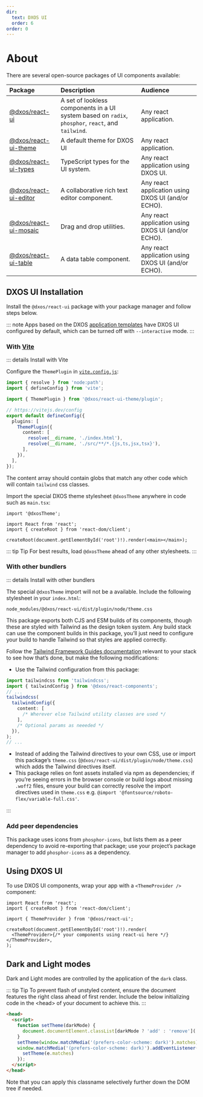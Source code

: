 ```yaml
---
dir:
  text: DXOS UI
  order: 6
order: 0
---
```


# About

There are several open-source packages of UI components available:

| Package                 | Description                                                                                        | Audience                                           |
| :---------------------- | :------------------------------------------------------------------------------------------------- | :------------------------------------------------- |
| [@dxos/react-ui](https://www.npmjs.com/package/@dxos/react-ui)        | A set of lookless components in a UI system based on `radix`, `phosphor`, `react`, and `tailwind`. | Any react application.                             |
| [@dxos/react-ui-theme](https://www.npmjs.com/package/@dxos/react-ui-theme)  | A default theme for DXOS UI                                                                        | Any react application.                             |
| [@dxos/react-ui-types](https://www.npmjs.com/package/@dxos/react-ui-types)  | TypeScript types for the UI system.                                                                | Any react application using DXOS UI.               |
| [@dxos/react-ui-editor](https://www.npmjs.com/package/@dxos/react-ui-editor) | A collaborative rich text editor component.                                                        | Any react application using DXOS UI (and/or ECHO). |
| [@dxos/react-ui-mosaic](https://www.npmjs.com/package/@dxos/react-ui-mosaic) | Drag and drop utilities.                                                                           | Any react application using DXOS UI (and/or ECHO). |
| [@dxos/react-ui-table](https://www.npmjs.com/package/@dxos/react-ui-table)  | A data table component.                                                                            | Any react application using DXOS UI (and/or ECHO). |

## DXOS UI Installation

Install the `@dxos/react-ui` package with your package manager and follow steps below.

::: note
Apps based on the DXOS [application templates](../tooling/app-templates.md) have DXOS UI configured by default, which can be turned off with `--interactive` mode.
:::

### With [Vite](https://vitejs.dev)

::: details Install with Vite

Configure the `ThemePlugin` in [`vite.config.js`](https://vitejs.dev/config/):

```ts file=./snippets/vite-config.ts#L5-
import { resolve } from 'node:path';
import { defineConfig } from 'vite';

import { ThemePlugin } from '@dxos/react-ui-theme/plugin';

// https://vitejs.dev/config
export default defineConfig({
  plugins: [
    ThemePlugin({
      content: [
        resolve(__dirname, './index.html'),
        resolve(__dirname, './src/**/*.{js,ts,jsx,tsx}'),
      ],
    }),
  ],
});
```

The content array should contain globs that match any other code which will contain `tailwind` css classes.

Import the special DXOS theme stylesheet `@dxosTheme` anywhere in code such as `main.tsx`:

```tsx{1} file=./snippets/vite-main.tsx#L5-
import '@dxosTheme';

import React from 'react';
import { createRoot } from 'react-dom/client';

createRoot(document.getElementById('root')!).render(<main></main>);
```

::: tip Tip
For best results, load `@dxosTheme` ahead of any other stylesheets.
:::

### With other bundlers

::: details Install with other bundlers

The special `@dxosTheme` import will not be a available. Include the following stylesheet in your `index.html`:

```
node_modules/@dxos/react-ui/dist/plugin/node/theme.css
```

This package exports both CJS and ESM builds of its components, though these are styled with Tailwind as the design token system. Any build stack can use the component builds in this package, you’ll just need to configure your build to handle Tailwind so that styles are applied correctly.

Follow the [Tailwind Framework Guides documentation](https://tailwindcss.com/docs/installation/framework-guides) relevant to your stack to see how that’s done, but make the following modifications:

* Use the Tailwind configuration from this package:

```ts
import tailwindcss from 'tailwindcss';
import { tailwindConfig } from '@dxos/react-components';
// ...
tailwindcss(
  tailwindConfig({
    content: [
      /* Wherever else Tailwind utility classes are used */
    ],
    /* Optional params as neeeded */
  }),
);
// ...
```

* Instead of adding the Tailwind directives to your own CSS, use or import this package’s `theme.css` (`@dxos/react-ui/dist/plugin/node/theme.css`) which adds the Tailwind directives itself.
* This package relies on font assets installed via npm as dependencies; if you’re seeing errors in the browser console or build logs about missing `.woff2` files, ensure your build can correctly resolve the import directives used in `theme.css` e.g. `@import '@fontsource/roboto-flex/variable-full.css'`.

:::

### Add peer dependencies

This package uses icons from `phosphor-icons`, but lists them as a peer dependency to avoid re-exporting that package; use your project’s package manager to add `phosphor-icons` as a dependency.

## Using DXOS UI

To use DXOS UI components, wrap your app with a `<ThemeProvider />` component:

```tsx file=./snippets/theme-provider.tsx#L5-
import React from 'react';
import { createRoot } from 'react-dom/client';

import { ThemeProvider } from '@dxos/react-ui';

createRoot(document.getElementById('root')!).render(
  <ThemeProvider>{/* your components using react-ui here */}</ThemeProvider>,
);
```

## Dark and Light modes

Dark and Light modes are controlled by the application of the `dark` class.

::: tip Tip
To prevent flash of unstyled content, ensure the document features the right class ahead of first render. Include the below initializing code in the \<head> of your document to achieve this.
:::

```html file=./snippets/dark-mode.html
<head>
  <script>
    function setTheme(darkMode) {
      document.documentElement.classList[darkMode ? 'add' : 'remove']('dark')
    }
    setTheme(window.matchMedia('(prefers-color-scheme: dark)').matches)
    window.matchMedia('(prefers-color-scheme: dark)').addEventListener('change', function (e) {
      setTheme(e.matches)
    });
  </script>
</head>
```

Note that you can apply this classname selectively further down the DOM tree if needed.

<!-- ## Browsing Components

[Storybook](https://storybook.js.org/) is used to browse and test components.

* [react-ui storybook](https://609d2a9c8202250039083fbb-owiqnnxehq.chromatic.com/).
* [react-shell storybook](https://64c18b27fca920629f846e5b-qdjdssmfjl.chromatic.com/) -->
